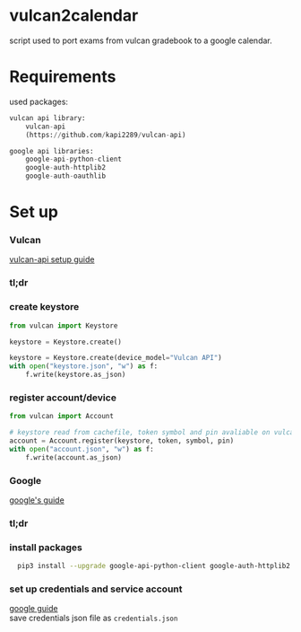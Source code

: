 vulcan2calendar
===============
script used to port exams from vulcan gradebook to a google calendar.
# Requirements
used packages:
```python
vulcan api library:
    vulcan-api
    (https://github.com/kapi2289/vulcan-api)

google api libraries:
    google-api-python-client
    google-auth-httplib2 
    google-auth-oauthlib
```
# Set up
### Vulcan
[vulcan-api setup guide](https://vulcan-api.readthedocs.io/en/latest/getting-started.html)  
### tl;dr
### create keystore
```python
from vulcan import Keystore

keystore = Keystore.create()

keystore = Keystore.create(device_model="Vulcan API")
with open("keystore.json", "w") as f:
    f.write(keystore.as_json)
```

### register account/device
```python
from vulcan import Account

# keystore read from cachefile, token symbol and pin avaliable on vulcan portal
account = Account.register(keystore, token, symbol, pin)
with open("account.json", "w") as f:
    f.write(account.as_json)
```

### Google
[google's guide](https://developers.google.com/calendar/api/quickstart/python)
### tl;dr
### install packages
```bash
  pip3 install --upgrade google-api-python-client google-auth-httplib2 google-auth-oauthlib
```
### set up credentials and service account
[google guide](https://developers.google.com/workspace/guides/create-credentials)  
save credentials json file as ``credentials.json``
